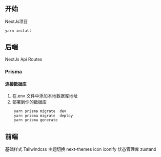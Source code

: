 ## 开始

NextJs项目

```bash
yarn install
```

## 后端

NextJs Api Routes

### Prisma

#### 连接数据库

1. 在.env 文件中添加本地数据库地址
2. 部署到你的数据库

```bash
    yarn prisma migrate  dev
    yarn prisma migrate  deploy
    yarn prisma generate
```
## 前端
基础样式 Tailwindcss
主题切换 next-themes
icon iconify
状态管理库 zustand